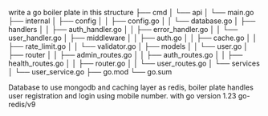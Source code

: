 write a go boiler plate in this structure
├── cmd
│   └── api
│       └── main.go
├── internal
│   ├── config
│   │   ├── config.go
│   │   └── database.go
│   ├── handlers
│   │   ├── auth_handler.go
│   │   ├── error_handler.go
│   │   └── user_handler.go
│   ├── middleware
│   │   ├── auth.go
│   │   ├── cache.go
│   │   ├── rate_limit.go
│   │   └── validator.go
│   ├── models
│   │   └── user.go
│   ├── router
│   │   ├── admin_routes.go
│   │   ├── auth_routes.go
│   │   ├── health_routes.go
│   │   ├── router.go
│   │   └── user_routes.go
│   └── services
│       └── user_service.go
├── go.mod
└── go.sum

Database to use mongodb and caching layer as redis, boiler plate handles user registration and login using mobile number.
with
go version 1.23
go-redis/v9